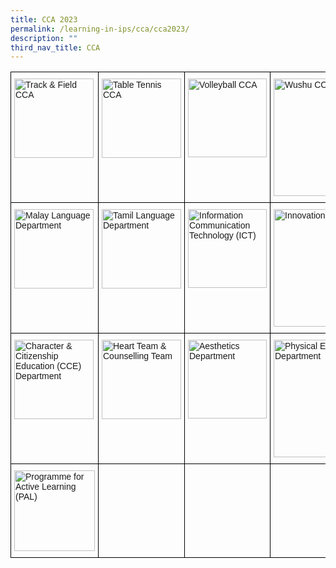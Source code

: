 ```yaml
---
title: CCA 2023
permalink: /learning-in-ips/cca/cca2023/
description: ""
third_nav_title: CCA
---
```

<style type="text/css">
.tg  {border-collapse:collapse;border-spacing:0;}
.tg td{border-color:black;border-style:solid;border-width:1px;font-family:Arial, sans-serif;font-size:14px;
  overflow:hidden;padding:10px 5px;word-break:normal;}
.tg th{border-color:black;border-style:solid;border-width:1px;font-family:Arial, sans-serif;font-size:14px;
  font-weight:normal;overflow:hidden;padding:10px 5px;word-break:normal;}
.tg .tg-0lax{text-align:left;vertical-align:top}
</style>
<table class="tg">
<thead>
  <tr>
    <th class="tg-0lax"><img width="127" alt="Track &amp; Field CCA" src="https://staging.d3nhhzbd955diy.amplifyapp.com/images/Track%20&amp;%20Field%20CCA.jpg"></th>
    <th class="tg-0lax"><img width="127" alt="Table Tennis CCA" src="https://staging.d3nhhzbd955diy.amplifyapp.com/images/Table%20Tennis%20CCA.jpg"></th>
    <th class="tg-0lax"><img width="126" alt="Volleyball CCA" src="https://staging.d3nhhzbd955diy.amplifyapp.com/images/Volleyball%20CCA.jpg"></th>
    <th class="tg-0lax"><img width="188" alt="Wushu CCA" src="https://staging.d3nhhzbd955diy.amplifyapp.com/images/Wushu%20CCA.jpg"></th>
  </tr>
</thead>
<tbody>
  <tr>
    <td class="tg-0lax"><img width="127" alt="Malay Language Department" src="https://staging.d3nhhzbd955diy.amplifyapp.com/images/Malay%20Language%20Department.jpg"></td>
    <td class="tg-0lax"><img width="127" alt="Tamil Language Department" src="https://staging.d3nhhzbd955diy.amplifyapp.com/images/Tamil%20Language%20Department.jpg"></td>
    <td class="tg-0lax"><img width="126" alt="Information Communication Technology (ICT)" src="https://staging.d3nhhzbd955diy.amplifyapp.com/images/Information%20Communication%20Technology%20(ICT).jpg"></td>
    <td class="tg-0lax"><img width="188" alt="Innovation Team" src="https://innovapri.moe.edu.sg/wp-content/uploads/2020/12/8-350pxX150px_innovation.jpg"></td>
  </tr>
  <tr>
    <td class="tg-0lax"><img width="127" alt="Character &amp; Citizenship Education (CCE) Department" src="https://staging.d3nhhzbd955diy.amplifyapp.com/images/Character%20&amp;%20Citizenship%20Education%20(CCE)%20Department.jpg"></td>
    <td class="tg-0lax"><img width="127" alt="Heart Team &amp; Counselling Team" src="https://staging.d3nhhzbd955diy.amplifyapp.com/images/Heart%20Team%20&amp;%20Counselling%20Team.jpg"></td>
    <td class="tg-0lax"><img width="126" alt="Aesthetics Department" src="https://staging.d3nhhzbd955diy.amplifyapp.com/images/Aesthetics%20Department.jpg"></td>
    <td class="tg-0lax"><img width="188" alt="Physical Education (PE) Department" src="https://staging.d3nhhzbd955diy.amplifyapp.com/images/Physical%20Education%20(PE)%20Department.jpg"></td>
  </tr>
  <tr>
    <td class="tg-0lax"><img width="129" alt="Programme for Active Learning (PAL)" src="https://staging.d3nhhzbd955diy.amplifyapp.com/images/Programme%20for%20Active%20Learning%20(PAL).jpg"></td>
    <td class="tg-0lax"></td>
    <td class="tg-0lax"></td>
    <td class="tg-0lax"></td>
  </tr>
</tbody>
</table>